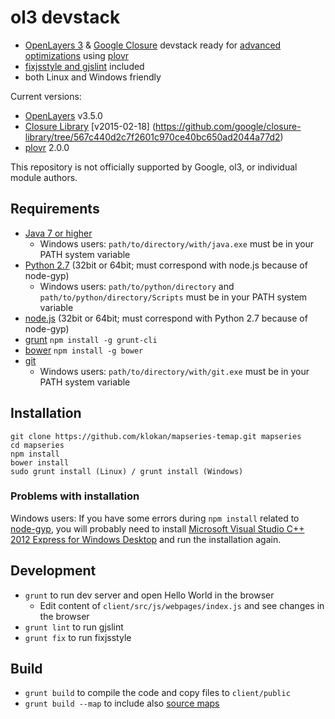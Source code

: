 # ol3 devstack

* [OpenLayers 3](ol3js.org) & [Google Closure](https://developers.google.com/closure/) devstack ready for [advanced optimizations](https://developers.google.com/closure/compiler/docs/compilation_levels) using [plovr](https://github.com/bolinfest/plovr)
* [fixjsstyle and gjslint](https://developers.google.com/closure/utilities/docs/linter_howto) included
* both Linux and Windows friendly

Current versions:
* [OpenLayers](http://openlayers.org) v3.5.0
* [Closure Library](https://github.com/google/closure-library) [v2015-02-18] (https://github.com/google/closure-library/tree/567c440d2c7f2601c970ce40bc650ad2044a77d2)
* [plovr](https://github.com/bolinfest/plovr) 2.0.0

This repository is not officially supported by Google, ol3, or individual module authors.

## Requirements
* [Java 7 or higher](http://www.java.com/)
  * Windows users: `path/to/directory/with/java.exe` must be in your PATH system variable
* [Python 2.7](https://www.python.org/downloads/) (32bit or 64bit; must correspond with node.js because of node-gyp)
  * Windows users: `path/to/python/directory` and `path/to/python/directory/Scripts` must be in your PATH system variable
* [node.js](http://nodejs.org/download/) (32bit or 64bit; must correspond with Python 2.7 because of node-gyp)
* [grunt](http://gruntjs.com/) `npm install -g grunt-cli`
* [bower](http://bower.io/) `npm install -g bower`
* [git](http://git-scm.com/downloads)
  * Windows users: `path/to/directory/with/git.exe` must be in your PATH system variable

## Installation
```
git clone https://github.com/klokan/mapseries-temap.git mapseries
cd mapseries
npm install
bower install
sudo grunt install (Linux) / grunt install (Windows)
```
### Problems with installation
Windows users: If you have some errors during `npm install` related to [node-gyp](https://github.com/TooTallNate/node-gyp), you will probably need to install [Microsoft Visual Studio C++ 2012 Express for Windows Desktop](http://www.microsoft.com/en-us/download/details.aspx?id=34673) and run the installation again.

## Development
* `grunt` to run dev server and open Hello World in the browser
  * Edit content of `client/src/js/webpages/index.js` and see changes in the browser
* `grunt lint` to run gjslint
* `grunt fix` to run fixjsstyle

## Build
* `grunt build` to compile the code and copy files to `client/public`
* `grunt build --map` to include also [source maps](https://developer.chrome.com/devtools/docs/javascript-debugging#source-maps)

